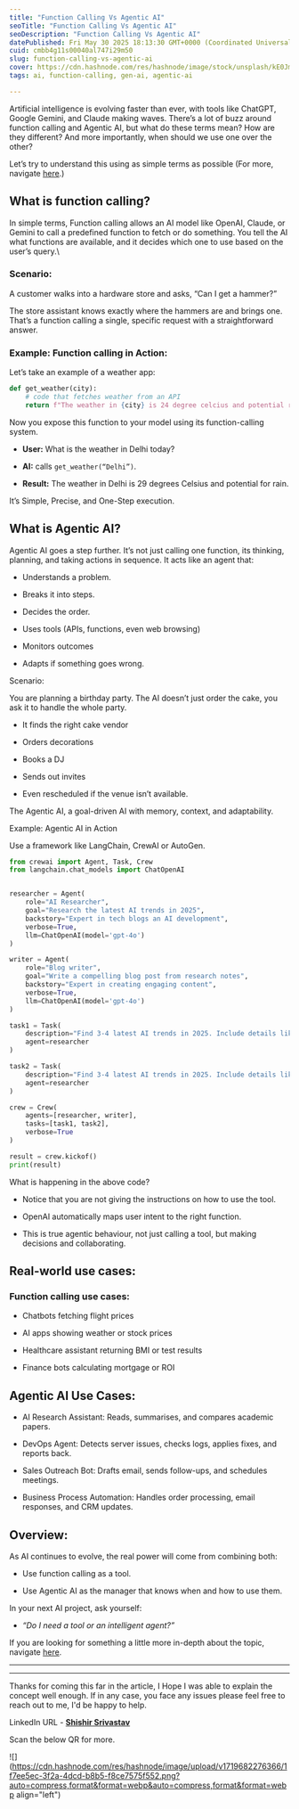 ```yaml
---
title: "Function Calling Vs Agentic AI"
seoTitle: "Function Calling Vs Agentic AI"
seoDescription: "Function Calling Vs Agentic AI"
datePublished: Fri May 30 2025 18:13:30 GMT+0000 (Coordinated Universal Time)
cuid: cmbb4g11s00040al747i29m50
slug: function-calling-vs-agentic-ai
cover: https://cdn.hashnode.com/res/hashnode/image/stock/unsplash/kE0JmtbvXxM/upload/9645ede0d53432dec1cb1336e900e413.jpeg
tags: ai, function-calling, gen-ai, agentic-ai

---
```


Artificial intelligence is evolving faster than ever, with tools like ChatGPT, Google Gemini, and Claude making waves. There’s a lot of buzz around function calling and Agentic AI, but what do these terms mean? How are they different? And more importantly, when should we use one over the other?

Let’s try to understand this using as simple terms as possible (For more, navigate [here](https://shishirsrivastav.hashnode.dev/going-deeper-into-function-calling-vs-agentic-ai).)

## What is function calling?

In simple terms, Function calling allows an AI model like OpenAI, Claude, or Gemini to call a predefined function to fetch or do something. You tell the AI what functions are available, and it decides which one to use based on the user’s query.\\

### Scenario:

A customer walks into a hardware store and asks, “Can I get a hammer?”

The store assistant knows exactly where the hammers are and brings one. That’s a function calling a single, specific request with a straightforward answer.

### **Example**: Function calling in Action:

Let’s take an example of a weather app:

```python
def get_weather(city):
    # code that fetches weather from an API
    return f"The weather in {city} is 24 degree celcius and potential rain."
```

Now you expose this function to your model using its function-calling system.

* **User:** What is the weather in Delhi today?
    
* **AI:** calls `get_weather(“Delhi”)`.
    
* **Result:** The weather in Delhi is 29 degrees Celsius and potential for rain.
    

It’s Simple, Precise, and One-Step execution.

## What is Agentic AI?

Agentic AI goes a step further. It’s not just calling one function, its thinking, planning, and taking actions in sequence. It acts like an agent that:

* Understands a problem.
    
* Breaks it into steps.
    
* Decides the order.
    
* Uses tools (APIs, functions, even web browsing)
    
* Monitors outcomes
    
* Adapts if something goes wrong.
    

Scenario:

You are planning a birthday party. The AI doesn’t just order the cake, you ask it to handle the whole party.

* It finds the right cake vendor
    
* Orders decorations
    
* Books a DJ
    
* Sends out invites
    
* Even rescheduled if the venue isn’t available.
    

The Agentic AI, a goal-driven AI with memory, context, and adaptability.

Example: Agentic AI in Action

Use a framework like LangChain, CrewAI or AutoGen.

```python
from crewai import Agent, Task, Crew
from langchain.chat_models import ChatOpenAI


researcher = Agent(
    role="AI Researcher",
    goal="Research the latest AI trends in 2025",
    backstory="Expert in tech blogs an AI development",
    verbose=True,
    llm=ChatOpenAI(model='gpt-4o')
)

writer = Agent(
    role="Blog writer",
    goal="Write a compelling blog post from research notes",
    backstory="Expert in creating engaging content",
    verbose=True,
    llm=ChatOpenAI(model='gpt-4o')
)

task1 = Task(
    description="Find 3-4 latest AI trends in 2025. Include details like companies, applications, etc.",
    agent=researcher
)

task2 = Task(
    description="Find 3-4 latest AI trends in 2025. Include details like companies, applications, etc.",
    agent=researcher
)

crew = Crew(
    agents=[researcher, writer],
    tasks=[task1, task2],
    verbose=True
)

result = crew.kickof()
print(result)
```

What is happening in the above code?

* Notice that you are not giving the instructions on how to use the tool.
    
* OpenAI automatically maps user intent to the right function.
    
* This is true agentic behaviour, not just calling a tool, but making decisions and collaborating.
    

## Real-world use cases:

### Function calling use cases:

* Chatbots fetching flight prices
    
* AI apps showing weather or stock prices
    
* Healthcare assistant returning BMI or test results
    
* Finance bots calculating mortgage or ROI
    

## Agentic AI Use Cases:

* AI Research Assistant: Reads, summarises, and compares academic papers.
    
* DevOps Agent: Detects server issues, checks logs, applies fixes, and reports back.
    
* Sales Outreach Bot: Drafts email, sends follow-ups, and schedules meetings.
    
* Business Process Automation: Handles order processing, email responses, and CRM updates.
    

## Overview:

As AI continues to evolve, the real power will come from combining both:

* Use function calling as a tool.
    
* Use Agentic AI as the manager that knows when and how to use them.
    

In your next AI project, ask yourself:

* *“Do I need a tool or an intelligent agent?”*
    

If you are looking for something a little more in-depth about the topic, navigate [here](https://shishirsrivastav.hashnode.dev/going-deeper-into-function-calling-vs-agentic-ai).

---

---

Thanks for coming this far in the article, I Hope I was able to explain the concept well enough. If in any case, you face any issues please feel free to reach out to me, I'd be happy to help.

LinkedIn URL - [**Shishir Srivastav**](https://www.linkedin.com/in/shishir-srivastav/)

Scan the below QR for more.

![](https://cdn.hashnode.com/res/hashnode/image/upload/v1719682276366/1f7ee5ec-3f2a-4dcd-b8b5-f8ce7575f552.png?auto=compress,format&format=webp&auto=compress,format&format=webp align="left")